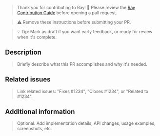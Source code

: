 > Thank you for contributing to Ray! 🚀
> Please review the [Ray Contribution Guide](https://docs.ray.io/en/master/ray-contribute/getting-involved.html) before opening a pull request.

> ⚠️ Remove these instructions before submitting your PR.

> 💡 Tip: Mark as draft if you want early feedback, or ready for review when it's complete.

## Description
> Briefly describe what this PR accomplishes and why it's needed.

## Related issues
> Link related issues: "Fixes #1234", "Closes #1234", or "Related to #1234".

## Additional information
> Optional: Add implementation details, API changes, usage examples, screenshots, etc.

